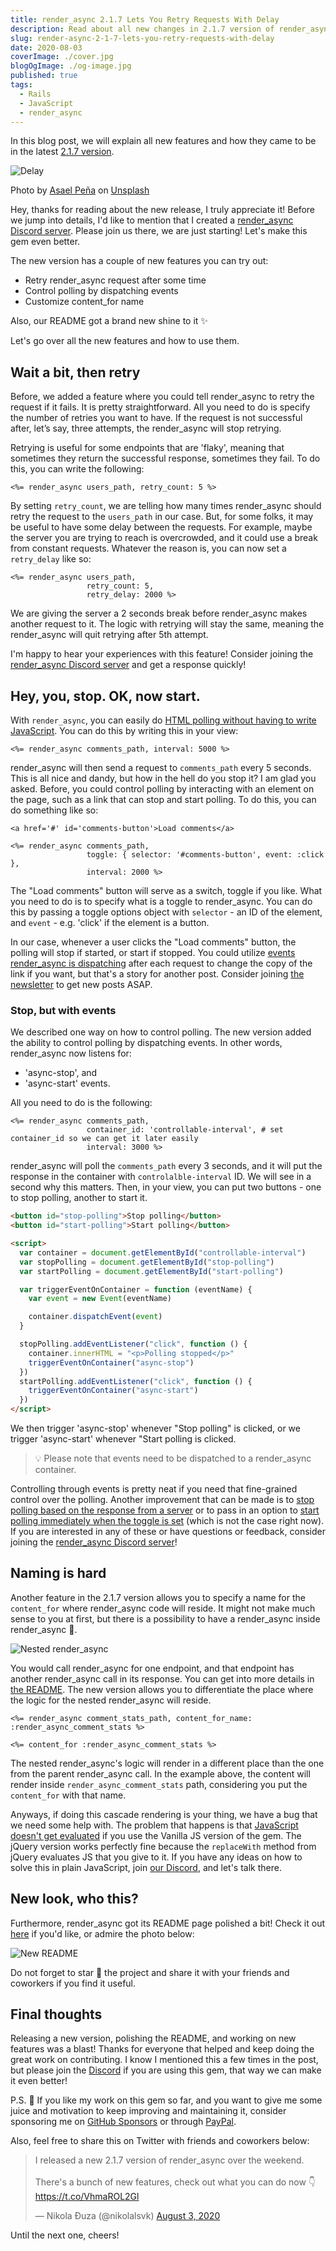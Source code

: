 ```yaml
---
title: render_async 2.1.7 Lets You Retry Requests With Delay
description: Read about all new changes in 2.1.7 version of render_async.
slug: render-async-2-1-7-lets-you-retry-requests-with-delay
date: 2020-08-03
coverImage: ./cover.jpg
blogOgImage: ./og-image.jpg
published: true
tags:
  - Rails
  - JavaScript
  - render_async
---
```


In this blog post, we will explain all new features and how they came to be in the
latest [2.1.7 version](https://github.com/renderedtext/render_async/releases/tag/2.1.7).

![Delay](./cover.jpg)

<div class="photo-caption">
<span>Photo by <a href="https://unsplash.com/@asaelamaury?utm_source=unsplash&amp;utm_medium=referral&amp;utm_content=creditCopyText">Asael Peña</a> on <a href="https://unsplash.com/s/photos/wait?utm_source=unsplash&amp;utm_medium=referral&amp;utm_content=creditCopyText">Unsplash</a></span>
</div>

Hey, thanks for reading about the new release, I truly appreciate it! Before we jump
into details, I'd like to mention that I created a [render_async Discord server](https://discord.gg/SPfbeRm).
Please join us there, we are just starting! Let's make this gem even better.

The new version has a couple of new features you can try out:

- Retry render_async request after some time
- Control polling by dispatching events
- Customize content_for name

Also, our README got a brand new shine to it ✨

Let's go over all the new features and how to use them.

## Wait a bit, then retry

Before, we added a feature where you could tell render_async to retry the
request if it fails. It is pretty straightforward. All you need to do is
specify the number of retries you want to have. If the request is not
successful after, let’s say, three attempts, the render_async will stop
retrying.

Retrying is useful for some endpoints that are 'flaky', meaning that sometimes they
return the successful response, sometimes they fail. To do this, you can write the following:

```erb
<%= render_async users_path, retry_count: 5 %>
```

By setting `retry_count`, we are telling how many times render_async should
retry the request to the `users_path` in our case. But, for some folks, it may be
useful to have some delay between the requests. For example, maybe the server
you are trying to reach is overcrowded, and it could use a break from constant
requests. Whatever the reason is, you can now set a `retry_delay` like so:

```erb
<%= render_async users_path,
                 retry_count: 5,
                 retry_delay: 2000 %>
```

We are giving the server a 2 seconds break before render_async makes another
request to it. The logic with retrying will stay the same, meaning the
render_async will quit retrying after 5th attempt.

I'm happy to hear your experiences with this feature! Consider joining
the [render_async Discord server](https://discord.gg/SPfbeRm) and get a response quickly!

## Hey, you, stop. OK, now start.

With `render_async`, you can easily do
[HTML polling without having to write JavaScript](/rails-html-polling-without-writing-javascript).
You can do this by writing this in your view:

```erb
<%= render_async comments_path, interval: 5000 %>
```

render_async will then send a request to `comments_path` every 5 seconds. This
is all nice and dandy, but how in the hell do you stop it? I am glad you asked.
Before, you could control polling by interacting with an element on the page,
such as a link that can stop and start polling. To do this, you can do
something like so:

```erb
<a href='#' id='comments-button'>Load comments</a>

<%= render_async comments_path,
                 toggle: { selector: '#comments-button', event: :click },
                 interval: 2000 %>
```

The "Load comments" button will serve as a switch, toggle if you like. What you need to do
is to specify what is a toggle to render_async. You can do this by passing a toggle options
object with `selector` - an ID of the element, and `event` - e.g. 'click' if the element is a button.

In our case, whenever a user clicks the "Load comments" button, the polling
will stop if started, or start if stopped.
You could utilize [events render_async is dispatching](https://github.com/renderedtext/render_async#passing-in-an-event-name)
after each request to change the copy of the link
if you want, but that's a story for another post.
Consider joining [the newsletter](/newsletter) to get new posts ASAP.

### Stop, but with events

We described one way on how to control polling. The new version added the ability to
control polling by dispatching events. In other words, render_async now listens for:

- 'async-stop', and
- 'async-start' events.

All you need to do is the following:

```erb
<%= render_async comments_path,
                 container_id: 'controllable-interval', # set container_id so we can get it later easily
                 interval: 3000 %>
```

render_async will poll the `comments_path` every 3 seconds, and it will put the response in the
container with `controlalble-interval` ID. We will see in a second why this matters. Then,
in your view, you can put two buttons - one to stop polling, another to start it.

```html
<button id="stop-polling">Stop polling</button>
<button id="start-polling">Start polling</button>

<script>
  var container = document.getElementById("controllable-interval")
  var stopPolling = document.getElementById("stop-polling")
  var startPolling = document.getElementById("start-polling")

  var triggerEventOnContainer = function (eventName) {
    var event = new Event(eventName)

    container.dispatchEvent(event)
  }

  stopPolling.addEventListener("click", function () {
    container.innerHTML = "<p>Polling stopped</p>"
    triggerEventOnContainer("async-stop")
  })
  startPolling.addEventListener("click", function () {
    triggerEventOnContainer("async-start")
  })
</script>
```

We then trigger 'async-stop' whenever "Stop polling" is clicked, or we trigger
'async-start' whenever "Start polling is clicked.

> 💡 Please note that events need to be dispatched to a render_async container.

Controlling through events is pretty neat if you need that fine-grained control
over the polling. Another improvement
that can be made is to [stop polling based on the response from a server](https://github.com/renderedtext/render_async/issues/106)
or to pass in an option to
[start polling immediately when the toggle is set](https://github.com/renderedtext/render_async/issues/118)
(which is not the case right now). If you are interested in any of these or have questions or feedback,
consider joining the [render_async Discord server](https://discord.gg/SPfbeRm)!

## Naming is hard

Another feature in the 2.1.7 version allows you to specify a name for the
`content_for` where render_async code will reside. It might not make much
sense to you at first, but there is a possibility to have a render_async inside
render_async 🤯.

![Nested render_async](./nested-render-async.jpg)

You would call render_async for one endpoint, and that endpoint has another render_async call
in its response. You can get into more details in [the README](https://github.com/renderedtext/render_async#nested-async-renders).
The new version allows you to differentiate the place where the logic for the
nested render_async will reside.

```erb
<%= render_async comment_stats_path, content_for_name: :render_async_comment_stats %>

<%= content_for :render_async_comment_stats %>
```

The nested render_async's logic will render in a different place than the one
from the parent render_async call. In the example above, the content will
render inside `render_async_comment_stats` path, considering you put the
`content_for` with that name.

Anyways, if doing this cascade rendering is your thing, we have a bug that we
need some help with. The problem that happens is that [JavaScript doesn't get evaluated](https://github.com/renderedtext/render_async/issues/30)
if you use the Vanilla JS version of the gem. The jQuery version works
perfectly fine because the `replaceWith` method from jQuery evaluates JS that
you give to it. If you have any ideas on how to solve this in plain JavaScript, join
[our Discord](https://discord.gg/SPfbeRm), and let's talk there.

## New look, who this?

Furthermore, render_async got its README page polished a bit! Check it out [here](https://github.com/renderedtext/render_async)
if you'd like, or admire the photo below:

![New README](./new-readme.png)

Do not forget to star 🌟 the project and share it with your friends and
coworkers if you find it useful.

## Final thoughts

Releasing a new version, polishing the README, and working on new features was
a blast! Thanks for everyone that helped and keep doing the great work on
contributing. I know I
mentioned this a few times in the post, but please join the
[Discord](https://discord.gg/SPfbeRm) if you are using this gem, that way we
can make it even better!

P.S. 💸 If you like my work on this gem so far, and you want to give me some juice
and motivation to keep improving and maintaining it, consider sponsoring me on
[GitHub Sponsors](https://github.com/sponsors/nikolalsvk) or through
[PayPal](https://www.paypal.me/nikolalsvk/9.99).

Also, feel free to share this on Twitter with friends and coworkers below:

<blockquote class="twitter-tweet tw-align-center"><p lang="en" dir="ltr">I released a new 2.1.7 version of render_async over the weekend.<br><br>There&#39;s a bunch of new features, check out what you can do now 👇<a href="https://t.co/VhmaROL2Gl">https://t.co/VhmaROL2Gl</a></p>&mdash; Nikola Đuza (@nikolalsvk) <a href="https://twitter.com/nikolalsvk/status/1290229827572649998?ref_src=twsrc%5Etfw">August 3, 2020</a></blockquote> <script async src="https://platform.twitter.com/widgets.js" charset="utf-8"></script>

Until the next one, cheers!
